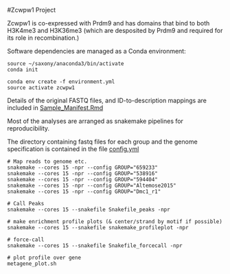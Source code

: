 #Zcwpw1 Project

Zcwpw1 is co-expressed with Prdm9 and has domains that bind to both H3K4me3 and H3K36me3 (which are desposited by Prdm9 and required for its role in recombination.)

Software dependencies are managed as a Conda environment:

```{bash}
source ~/saxony/anaconda3/bin/activate
conda init

conda env create -f environment.yml
source activate zcwpw1
```

Details of the original FASTQ files, and ID-to-description mappings are included in [Sample_Manifest.Rmd](analysis/Sample_Manifest.Rmd)

Most of the analyses are arranged as snakemake pipelines for reproducibility.

The directory containing fastq files for each group and the genome specification is contained in the file [config.yml](analysis/config.yml)

```{bash}
# Map reads to genome etc.
snakemake --cores 15 -npr --config GROUP="659233"
snakemake --cores 15 -npr --config GROUP="538916"
snakemake --cores 15 -npr --config GROUP="594404"
snakemake --cores 15 -npr --config GROUP="Altemose2015"
snakemake --cores 15 -npr --config GROUP="Dmc1_r1"

# Call Peaks
snakemake --cores 15 --snakefile Snakefile_peaks -npr

# make enrichment profile plots (& center/strand by motif if possible)
snakemake --cores 15 --snakefile snakemake_profileplot -npr

# force-call
snakemake --cores 15 --snakefile Snakefile_forcecall -npr

# plot profile over gene
metagene_plot.sh
```

